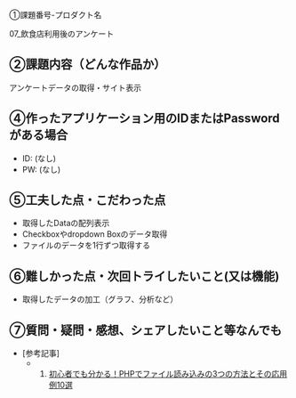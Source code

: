 ①課題番号-プロダクト名

07_飲食店利用後のアンケート

## ②課題内容（どんな作品か）

アンケートデータの取得・サイト表示


## ④作ったアプリケーション用のIDまたはPasswordがある場合

- ID: (なし)
- PW: (なし)

## ⑤工夫した点・こだわった点

- 取得したDataの配列表示
- Checkboxやdropdown Boxのデータ取得
- ファイルのデータを1行ずつ取得する


## ⑥難しかった点・次回トライしたいこと(又は機能)

- 取得したデータの加工（グラフ、分析など）

## ⑦質問・疑問・感想、シェアしたいこと等なんでも

- [参考記事]
  - 1. [初心者でも分かる！PHPでファイル読み込みの3つの方法とその応用例10選](https://jp-seemore.com/web/6339/#toc9)
